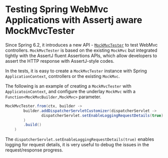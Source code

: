 # Testing Spring WebMvc Applications with Assertj aware MockMvcTester

Since Spring 6.2, it introduces a new API - [`MockMvcTester`](https://docs.spring.io/spring-framework/docs/current/javadoc-api/org/springframework/test/web/servlet/assertj/MockMvcTester.html) to test WebMvc controllers. `MockMvcTester` is based on the existing `MockMvc` but integrated tightly with the AssertJ fluent Assertions APIs, which allow developers to assert the HTTP response with AssertJ-style codes.

In the tests, it is easy to create a `MockMvcTester` instance with Spring `ApplicationContext`, controllers or the existing `MockMvc`. 

The following is an example of creating a `MockMvcTester` with `ApplicatoinContext`, and configure the underlay `MockMvc` with a `Function<MockMvcBuilder,MockMvc>` parameter.

```java
MockMvcTester.from(ctx, builder ->
		builder.addDispatcherServletCustomizer(dispatcherServlet ->
				dispatcherServlet.setEnableLoggingRequestDetails(true)
		)
		.build()
	)
``` 

The `dispatcherServlet.setEnableLoggingRequestDetails(true)` enables logging for request details, it is very useful to debug the issues in the request/response progress.

